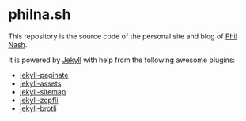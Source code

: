 # philna.sh

This repository is the source code of the personal site and blog of [Phil Nash](https://philna.sh).

It is powered by [Jekyll](http://jekyllrb.com/) with help from the following awesome plugins:

* [jekyll-paginate](https://github.com/jekyll/jekyll-paginate)
* [jekyll-assets](https://github.com/envygeeks/jekyll-assets)
* [jekyll-sitemap](https://github.com/jekyll/jekyll-sitemap)
* [jekyll-zopfli](https://github.com/philnash/jekyll-zopfli)
* [jekyll-brotli](https://github.com/philnash/jekyll-brotli)
